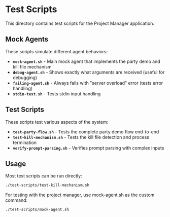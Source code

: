 # Test Scripts

This directory contains test scripts for the Project Manager application.

## Mock Agents

These scripts simulate different agent behaviors:

- **`mock-agent.sh`** - Main mock agent that implements the party demo and kill file mechanism
- **`debug-agent.sh`** - Shows exactly what arguments are received (useful for debugging)
- **`failing-agent.sh`** - Always fails with "server overload" error (tests error handling)
- **`stdin-test.sh`** - Tests stdin input handling

## Test Scripts

These scripts test various aspects of the system:

- **`test-party-flow.sh`** - Tests the complete party demo flow end-to-end
- **`test-kill-mechanism.sh`** - Tests the kill file detection and process termination
- **`verify-prompt-parsing.sh`** - Verifies prompt parsing with complex inputs

## Usage

Most test scripts can be run directly:

```bash
./test-scripts/test-kill-mechanism.sh
```

For testing with the project manager, use mock-agent.sh as the custom command:

```
./test-scripts/mock-agent.sh
```
